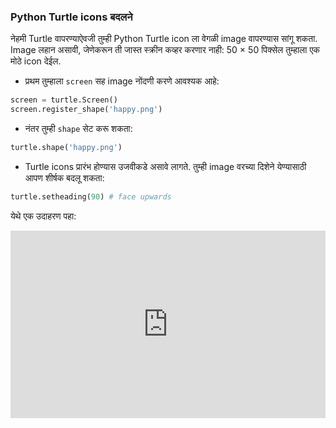 ### Python Turtle icons बदलने

नेहमी Turtle वापरण्याऐवजी तुम्ही Python Turtle icon ला वेगळी image वापरण्यास सांगू शकता. Image लहान असावी, जेणेकरून ती जास्त स्क्रीन कव्हर करणार नाही: 50 × 50 पिक्सेल तुम्हाला एक मोठे icon देईल.

+ प्रथम तुम्हाला `screen` सह image नोंदणी करणे आवश्यक आहे:

```python
screen = turtle.Screen()
screen.register_shape('happy.png') 
```

+ नंतर तुम्ही `shape` सेट करू शकता:

```python
turtle.shape('happy.png')
```

+ Turtle icons प्रारंभ होण्यास उजवीकडे असावे लागते. तुम्ही image वरच्या दिशेने येण्यासाठी आपण शीर्षक बदलू शकता:

```python
turtle.setheading(90) # face upwards
```

येथे एक उदाहरण पहा: 

<iframe src="https://trinket.io/embed/python/5f68ef3fd7?start=result" width="100%" height="300" frameborder="0" marginwidth="0" marginheight="0" allowfullscreen mark="crwd-mark"></iframe>